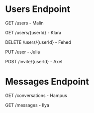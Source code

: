 # Users Endpoint

GET /users - Malin

GET /users/{userId} - Klara

DELETE /users/{userId} - Fehed

PUT /user - Julia

POST /invite/{userId} - Axel

# Messages Endpoint

GET /conversations - Hampus

GET /messages - Ilya
